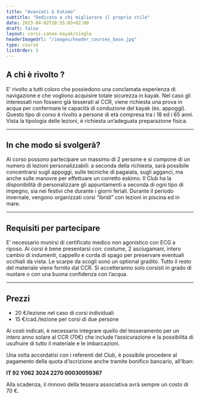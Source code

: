 ```yaml
---
title: "Avanzati & Eskimo"
subtitle: "Dedicato a chi migliorare il proprio stile"
date: 2023-04-02T20:55:03+02:00
draft: false
layout: corsi-canoa-kayak/single
headerImageUrl: "/images/header_courses_base.jpg"
type: course
listOrder: 3
---
```


## A chi è rivolto ?
E’ rivolto a tutti coloro che possiedono una conclamata esperienza di navigazione e che vogliono acquisire totale sicurezza in kayak. Nel caso gli interessati non fossero già tesserati al CCR, viene richiesta una prova in acqua per confermare le capacità di conduzione del kayak (es. appoggi). Questo tipo di corso è rivolto a persone di età compresa tra i 18 ed i 65 anni. Vista la tipologia delle lezioni, è richiesta un’adeguata preparazione fisica.

---

## In che modo si svolgerà?
Al corso possono partecipare un massimo di 2 persone e si compone di un numero di lezioni personalizzabili: a seconda della richiesta, sarà possibile concentrarsi sugli appoggi, sulle tecniche di pagaiata, sugli agganci, ma anche sulle manovre per effettuare un corretto eskimo. Il Club ha la disponibilità di personalizzare gli appuntamenti a seconda di ogni tipo di impegno, sia nei festivi che durante i giorni feriali. Durante il periodo invernale, vengono organizzati corsi “ibridi” con lezioni in piscina ed in mare.

---

## Requisiti per partecipare
E’ necessario munirsi di certificato medico non agonistico con ECG a riposo. Ai corsi è bene presentarsi con: costume, 2 asciugamani, intero cambio di indumenti, cappello e corda di spago per preservare eventuali occhiali da vista. Le scarpe da scogli sono un optional gradito. Tutto il resto del materiale viene fornito dal CCR. Si accetteranno solo corsisti in grado di nuotare o con una buona confidenza con l’acqua.

---

## Prezzi

* 20 €/lezione nel caso di corsi individuali
* 15 €/cad./lezione per corsi di due persone

Ai costi indicati, è necessario integrare quello del tesseramento per un intero anno solare al CCR (70€) che include l’assicurazione e la possibilità di usufruire di tutto il materiale e le imbarcazioni.

Una volta accordatisi con i referenti del Club, è possibile procedere al pagamento della quota d’iscrizione anche tramite bonifico bancario, all’iban:

**IT 92 Y062 3024 2270 00030059367**

Alla scadenza, il rinnovo della tessera associativa avrà sempre un costo di 70 €.